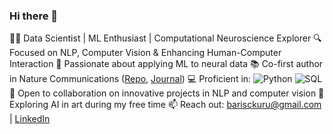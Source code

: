 ### Hi there 👋

👨‍💻 Data Scientist | ML Enthusiast | Computational Neuroscience Explorer
🔍 Focused on NLP, Computer Vision & Enhancing Human-Computer Interaction
🧠 Passionate about applying ML to neural data
📚 Co-first author in Nature Communications ([Repo](https://github.com/baris-kuru/phase-to-rate), [Journal](https://www.nature.com/articles/s41467-023-41803-8))
💻 Proficient in: ![Python]([badge-url](https://img.freepik.com/premium-vector/computer-pointer-hand-with-index-finger_160063-17.jpg)) ![SQL](badge-url)
🤝 Open to collaboration on innovative projects in NLP and computer vision
🎨 Exploring AI in art during my free time
📫 Reach out: barisckuru@gmail.com | [LinkedIn]([your-linkedin-url](https://www.linkedin.com/in/baris-kuru-363534158/))
